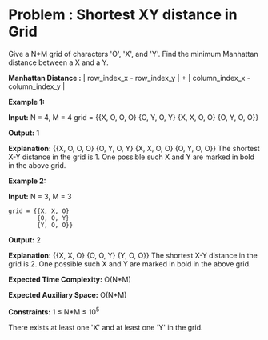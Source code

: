 # Problem : Shortest XY distance in Grid

Give a N*M grid of characters 'O', 'X', and 'Y'. Find the minimum Manhattan distance between a X and a Y.

**Manhattan Distance :**
| row_index_x - row_index_y | + | column_index_x - column_index_y |

**Example 1:**

**Input:**
N = 4, M = 4
grid  = {{X, O, O, O}
         {O, Y, O, Y}
         {X, X, O, O}
         {O, Y, O, O}}  

**Output:**
1

**Explanation:**
{{X, O, O, O}
{O, Y, O, Y}
{X, X, O, O}
{O, Y, O, O}}
The shortest X-Y distance in the grid is 1.
One possible such X and Y are marked in bold
in the above grid.

**Example 2:**

**Input:**
N = 3, M = 3
```
grid = {{X, X, O}
        {O, O, Y}
        {Y, O, O}}
```

**Output:**
2

**Explanation:**
{{X, X, O}
 {O, O, Y}
 {Y, O, O}}
The shortest X-Y distance in the grid is 2.
One possible such X and Y are marked in bold
in the above grid.

**Expected Time Complexity:** O(N*M)

**Expected Auxiliary Space:** O(N*M)

**Constraints:**
1 ≤ N*M ≤ 10<sup>5</sup> 

There exists at least one 'X' and at least one 'Y' in the grid.
